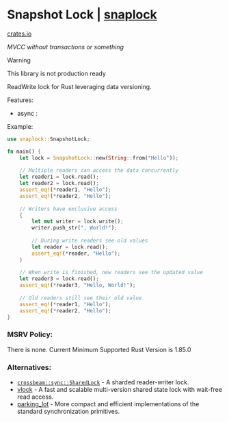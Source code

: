 # Snapshot Lock | [snaplock](https://crates.io/crates/snaplock)

[crates.io](https://crates.io/crates/snaplock)

*MVCC without transactions or something*

> [!WARNING]
> This library is not production ready

ReadWrite lock for Rust leveraging data versioning.

Features:
- async : 

Example:

```rust
use snaplock::SnapshotLock;

fn main() {
    let lock = SnapshotLock::new(String::from("Hello"));
    
    // Multiple readers can access the data concurrently
    let reader1 = lock.read();
    let reader2 = lock.read();
    assert_eq!(*reader1, "Hello");
    assert_eq!(*reader2, "Hello");
    
    // Writers have exclusive access
    {
        let mut writer = lock.write();
        writer.push_str(", World!");
        
        // During write readers see old values
        let reader = lock.read();
        assert_eq!(*reader, "Hello");
    }
    
    // When write is finished, new readers see the updated value
    let reader3 = lock.read();
    assert_eq!(*reader3, "Hello, World!");
    
    // Old readers still see their old value
    assert_eq!(*reader1, "Hello");
    assert_eq!(*reader2, "Hello");
}
```

### MSRV Policy:

There is none. Current Minimum Supported Rust Version is 1.85.0

### Alternatives:
- [`crossbeam::sync::SharedLock`](https://docs.rs/crossbeam/latest/crossbeam/sync/struct.ShardedLock.html) - A sharded reader-writer lock.
- [vlock](https://crates.io/crates/vlock) - A fast and scalable multi-version shared state lock with wait-free read access.
- [parking_lot](https://crates.io/crates/parking_lot) - More compact and efficient implementations of the standard synchronization primitives.